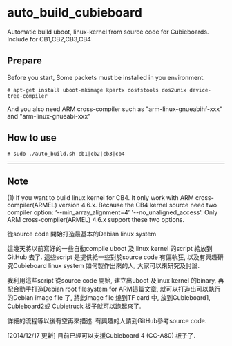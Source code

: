 auto_build_cubieboard
=====================

Automatic build uboot, linux-kernel from source code for Cubieboards. Include for CB1,CB2,CB3,CB4

## Prepare
 
Before you start, Some packets must be installed in you environment.

    # apt-get install uboot-mkimage kpartx dosfstools dos2unix device-tree-compiler
    
And you also need ARM cross-compiler such as "arm-linux-gnueabihf-xxx" and "arm-linux-gnueabi-xxx"

## How to use

    # sudo ./auto_build.sh cb1|cb2|cb3|cb4


***

## Note

(1) If you want to build linux kernel for CB4. It only work with ARM cross-compiler(ARMEL) version 4.6.x.
Because the CB4 kernel source need two compiler option: ‘--min_array_alignment=4’ '--no_unaligned_access'. 
Only ARM cross-compiler(ARMEL) 4.6.x support these two options.


從source code 開始打造最基本的Debian linux system

這幾天將以前寫好的一些自動compile uboot 及 linux kernel 的script 給放到GitHub 去了.
這些script 是提供給一些對於source code 有偏執狂, 以及有興趣研究Cubieboard linux system 如何製作出來的人, 大家可以來研究及討論.

我利用這些script 從source code 開始, 建立出uboot 及linux kernel 的binary, 再配合動手打造Debian root filesystem for ARM這篇文章, 就可以打造出可以執行的Debian image file 了, 將此image file 燒到TF card 中, 放到Cubieboard1, Cubieboard2或 Cubietruck 板子就可以跑起來了.

詳細的流程等以後有空再來描述. 有興趣的人請到GitHub參考source code.

[2014/12/17 更新] 目前已經可以支援Cubieboard 4 (CC-A80) 板子了.
